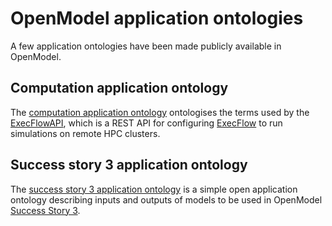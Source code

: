 OpenModel application ontologies
================================
A few application ontologies have been made publicly available in OpenModel.


Computation application ontology
--------------------------------
The [computation application ontology] ontologises the terms used by the
[ExecFlowAPI], which is a REST API for configuring [ExecFlow] to run
simulations on remote HPC clusters.


Success story 3 application ontology
------------------------------------
The [success story 3 application ontology] is a simple open
application ontology describing inputs and outputs of models to be used  in OpenModel [Success
Story 3].


[computation application ontology]: https://raw.githubusercontent.com/H2020-OpenModel/ontologies/master/computation.ttl
[success story 3 application ontology]: https://raw.githubusercontent.com/H2020-OpenModel/ontologies/master/ss3.ttl
[ExecFlow]: https://github.com/H2020-OpenModel/ExecFlow
[ExecFlowAPI]: https://github.com/H2020-OpenModel/ExecFlowAPI
[Success Story 3]: https://open-model.eu/success-stories/success-story-3/
